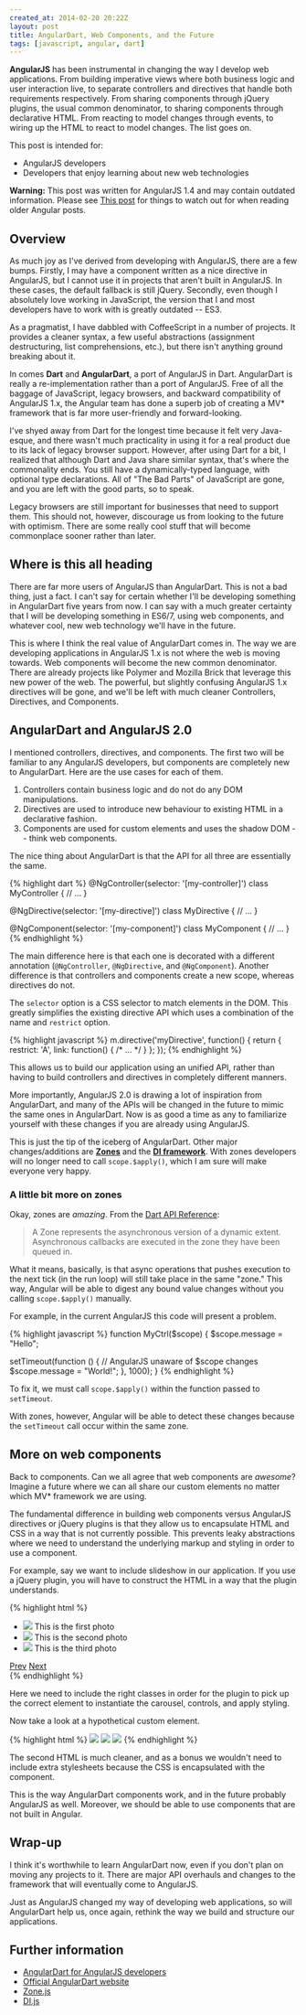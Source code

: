 ```yaml
---
created_at: 2014-02-20 20:22Z
layout: post
title: AngularDart, Web Components, and the Future
tags: [javascript, angular, dart]
---
```


**AngularJS** has been instrumental in changing the way I develop web applications. From building imperative views where
both business logic and user interaction live, to separate controllers and directives that handle both requirements
respectively. From sharing components through jQuery plugins, the usual common denominator, to sharing components
through declarative HTML. From reacting to model changes through events, to wiring up the HTML to react to model
changes. The list goes on.

This post is intended for:

- AngularJS developers
- Developers that enjoy learning about new web technologies


<div class="alert alert-warning">
  <strong>Warning:</strong> This post was written for AngularJS 1.4 and may contain outdated information.
  Please see <a href="http://www.codelord.net/2016/11/23/spotting-outdated-angular-1-dot-x-posts/">This post</a>
  for things to watch out for when reading older Angular posts.
</div>

## Overview

As much joy as I've derived from developing with AngularJS, there are a few bumps. Firstly, I may have a
component written as a nice directive in AngularJS, but I cannot use it in projects that aren't built in AngularJS. In
these cases, the default fallback is still jQuery. Secondly, even though I absolutely love working in JavaScript, the
version that I and most developers have to work with is greatly outdated -- ES3.

As a pragmatist, I have dabbled with CoffeeScript in a number of projects. It provides a cleaner syntax, a few
useful abstractions (assignment destructuring, list comprehensions, etc.), but there isn't anything ground breaking
about it.

In comes **Dart** and **AngularDart**, a port of AngularJS in Dart. AngularDart is really a re-implementation rather
than a port of AngularJS. Free of all the baggage of JavaScript, legacy browsers, and backward compatibility of
AngularJS 1.x, the Angular team has done a superb job of creating a MV* framework that is far more user-friendly and
forward-looking.

I've shyed away from Dart for the longest time because it felt very Java-esque, and there wasn't much practicality in
using it for a real product due to its lack of legacy browser support. However, after using Dart for a bit, I realized
that although Dart and Java share similar syntax, that's where the commonality ends. You still have a
dynamically-typed language, with optional type declarations. All of "The Bad Parts" of JavaScript are gone, and you
are left with the good parts, so to speak.

Legacy browsers are still important for businesses that need to support them. This should not, however, discourage us
from looking to the future with optimism. There are some really cool stuff that will become commonplace sooner rather
than later.

## Where is this all heading

There are far more users of AngularJS than AngularDart. This is not a bad thing, just a fact. I can't say for certain
whether I'll be developing something in AngularDart five years from now. I can say with a much greater certainty that
I will be developing something in ES6/7, using web components, and whatever cool, new web technology we'll have in the
future.

This is where I think the real value of AngularDart comes in. The way we are developing applications in AngularJS 1.x
is not where the web is moving towards. Web components will become the new common denominator. There are already
projects like Polymer and Mozilla Brick that leverage this new power of the web. The powerful, but slightly confusing
AngularJS 1.x directives will be gone, and we'll be left with much cleaner Controllers, Directives, and Components.

## AngularDart and AngularJS 2.0

I mentioned controllers, directives, and components. The first two will be familiar to any AngularJS developers, but
components are completely new to AngularDart. Here are the use cases for each of them.

1. Controllers contain business logic and do not do any DOM manipulations.
2. Directives are used to introduce new behaviour to existing HTML in a declarative fashion.
3. Components are used for custom elements and uses the shadow DOM -- think web components.

The nice thing about AngularDart is that the API for all three are essentially the same.

{% highlight dart %}
@NgController(selector: '[my-controller]')
class MyController {
  // ...
}

@NgDirective(selector: '[my-directive]')
class MyDirective {
  // ...
}

@NgComponent(selector: '[my-component]')
class MyComponent {
  // ...
}
{% endhighlight %}

The main difference here is that each one is decorated with a different annotation (`@NgController`, `@NgDirective`,
and `@NgComponent`). Another difference is that controllers and components create a new scope, whereas directives
do not.

The `selector` option is a CSS selector to match elements in the DOM. This greatly simplifies the existing directive
API which uses a combination of the name and `restrict` option.

{% highlight javascript %}
m.directive('myDirective', function() {
  return {
    restrict: 'A',
    link: function() { /* ... */ }
  };
});
{% endhighlight %}

This allows us to build our application using an unified API, rather than having to build controllers and directives
in completely different manners.

More importantly, AngularJS 2.0 is drawing a lot of inspiration from AngularDart, and many of the APIs will be changed
in the future to mimic the same ones in AngularDart. Now is as good a time as any to familiarize yourself with these
changes if you are already using AngularJS.

This is just the tip of the iceberg of AngularDart. Other major changes/additions are **[Zones](https://github.com/btford/zone.js/)**
and the **[DI framework](https://github.com/angular/di.js)**. With zones developers will no longer need to call
`scope.$apply()`, which I am sure will make everyone very happy.

### A little bit more on zones

Okay, zones are *amazing*. From the [Dart API Reference](https://api.dartlang.org/apidocs/channels/stable/#dart-async.Zone):

<blockquote>
A Zone represents the asynchronous version of a dynamic extent. Asynchronous callbacks are executed in the zone they
have been queued in.
</blockquote>

What it means, basically, is that async operations that pushes execution to the next tick (in the run loop) will still
take place in the same "zone." This way, Angular will be able to digest any bound value changes without you calling
`scope.$apply()` manually.

For example, in the current AngularJS this code will present a problem.

{% highlight javascript %}
function MyCtrl($scope) {
  $scope.message = "Hello";

  setTimeout(function () {
    // AngularJS unaware of $scope changes
    $scope.message = "World!";
  }, 1000);
}
{% endhighlight %}

To fix it, we must call `scope.$apply()` within the function passed to `setTimeout`.

With zones, however, Angular will be able to detect these changes because the `setTimeout` call occur within the same zone.

## More on web components

Back to components. Can we all agree that web components are *awesome*? Imagine a future where we can all share our
custom elements no matter which MV* framework we are using.

The fundamental difference in building web components versus AngularJS directives or jQuery plugins is that they allow
us to encapsulate HTML and CSS in a way that is not currently possible. This prevents leaky abstractions where we need
to understand the underlying markup and styling in order to use a component.

For example, say we want to include slideshow in our application. If you use a jQuery plugin, you will have to
construct the HTML in a way that the plugin understands.

{% highlight html %}
<div class="carousel">
  <ul>
    <li>
      <img src="photo1.jpg" />
      <span class="caption">This is the first photo</span>
    </li>
    <li>
      <img src="photo2.jpg" />
      <span class="caption">This is the second photo</span>
    </li>
    <li>
      <img src="photo3.jpg" />
      <span class="caption">This is the third photo</span>
    </li>
  </ul>
  <a href="#" class="carousel-control-prev">Prev</a>
  <a href="#" class="carousel-control-next">Next</a>
</div>
{% endhighlight %}

Here we need to include the right classes in order for the plugin to pick up the correct element to instantiate the
carousel, controls, and apply styling.

Now take a look at a hypothetical custom element.

{% highlight html %}
<carousel>
  <slide caption="This is the first photo">
    <img src="photo1.jpg" />
  </slide>
  <slide caption="This is the second photo">
    <img src="photo2.jpg" />
  </slide>
  <slide caption="This is the third photo">
    <img src="photo3.jpg" />
  </slide>
</carousel>
{% endhighlight %}

The second HTML is much cleaner, and as a bonus we wouldn't need to include extra stylesheets because the CSS is
encapsulated with the component.

This is the way AngularDart components work, and in the future probably AngularJS as well. Moreover, we should be
able to use components that are not built in Angular.

## Wrap-up

I think it's worthwhile to learn AngularDart now, even if you don't plan on moving any projects to it. There are major
API overhauls and changes to the framework that will eventually come to AngularJS.

Just as AngularJS changed my way of developing web applications, so will AngularDart help us, once again, rethink the
way we build and structure our applications.

## Further information

- [AngularDart for AngularJS developers](http://victorsavkin.com/post/72452331552/angulardart-for-angularjs-developers-introduction-to)
- [Official AngularDart website](https://angulardart.org/)
- [Zone.js](https://github.com/btford/zone.js/)
- [DI.js](https://github.com/angular/di.js)
